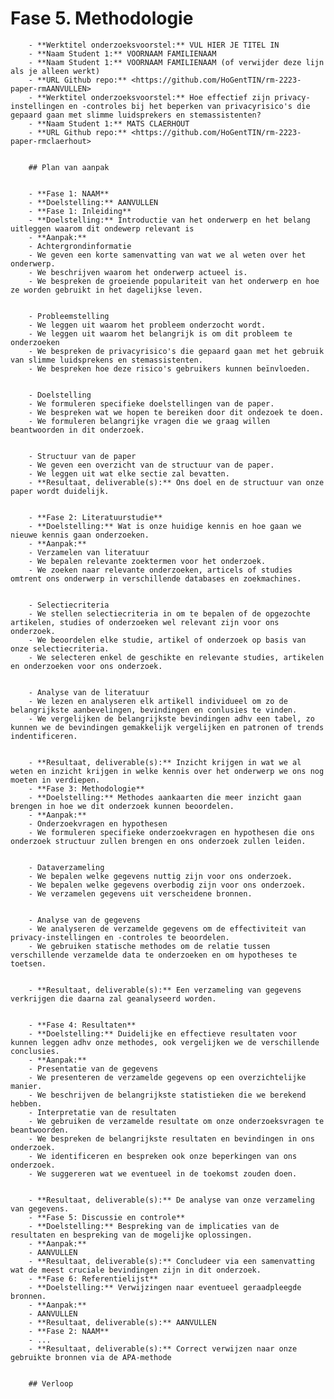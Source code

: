 # Fase 5. Methodologie
		

		- **Werktitel onderzoeksvoorstel:** VUL HIER JE TITEL IN
		- **Naam Student 1:** VOORNAAM FAMILIENAAM
		- **Naam Student 1:** VOORNAAM FAMILIENAAM (of verwijder deze lijn als je alleen werkt)
		- **URL Github repo:** <https://github.com/HoGentTIN/rm-2223-paper-rmAANVULLEN>
		- **Werktitel onderzoeksvoorstel:** Hoe effectief zijn privacy-instellingen en -controles bij het beperken van privacyrisico's die gepaard gaan met slimme luidsprekers en stemassistenten?
		- **Naam Student 1:** MATS CLAERHOUT
		- **URL Github repo:** <https://github.com/HoGentTIN/rm-2223-paper-rmclaerhout>
		

		## Plan van aanpak
		

		- **Fase 1: NAAM**
		- **Doelstelling:** AANVULLEN
		- **Fase 1: Inleiding**
		- **Doelstelling:** Introductie van het onderwerp en het belang uitleggen waarom dit ondewerp relevant is
		- **Aanpak:**
		- Achtergrondinformatie
		- We geven een korte samenvatting van wat we al weten over het onderwerp.
		- We beschrijven waarom het onderwerp actueel is.
		- We bespreken de groeiende populariteit van het onderwerp en hoe ze worden gebruikt in het dagelijkse leven.
		

		- Probleemstelling
		- We leggen uit waarom het probleem onderzocht wordt.
		- We leggen uit waarom het belangrijk is om dit probleem te onderzoeken
		- We bespreken de privacyrisico's die gepaard gaan met het gebruik van slimme luidsprekens en stemassistenten.
		- We bespreken hoe deze risico's gebruikers kunnen beïnvloeden.
		

		- Doelstelling
		- We formuleren specifieke doelstellingen van de paper.
		- We bespreken wat we hopen te bereiken door dit ondezoek te doen.
		- We formuleren belangrijke vragen die we graag willen beantwoorden in dit onderzoek.
		

		- Structuur van de paper
		- We geven een overzicht van de structuur van de paper.
		- We leggen uit wat elke sectie zal bevatten.
		- **Resultaat, deliverable(s):** Ons doel en de structuur van onze paper wordt duidelijk.
		

		- **Fase 2: Literatuurstudie**
		- **Doelstelling:** Wat is onze huidige kennis en hoe gaan we nieuwe kennis gaan onderzoeken. 
		- **Aanpak:**
		- Verzamelen van literatuur
		- We bepalen relevante zoektermen voor het onderzoek.
		- We zoeken naar relevante onderzoeken, articels of studies omtrent ons onderwerp in verschillende databases en zoekmachines.
		

		- Selectiecriteria
		- We stellen selectiecriteria in om te bepalen of de opgezochte artikelen, studies of onderzoeken wel relevant zijn voor ons onderzoek.
		- We beoordelen elke studie, artikel of onderzoek op basis van onze selectiecriteria.
		- We selecteren enkel de geschikte en relevante studies, artikelen en onderzoeken voor ons onderzoek.
		

		- Analyse van de literatuur
		- We lezen en analyseren elk artikell individueel om zo de belangrijkste aanbevelingen, bevindingen en conlusies te vinden.
		- We vergelijken de belangrijkste bevindingen adhv een tabel, zo kunnen we de bevindingen gemakkelijk vergelijken en patronen of trends indentificeren.
		

		- **Resultaat, deliverable(s):** Inzicht krijgen in wat we al weten en inzicht krijgen in welke kennis over het onderwerp we ons nog moeten in verdiepen.
		- **Fase 3: Methodologie**
		- **Doelstelling:** Methodes aankaarten die meer inzicht gaan brengen in hoe we dit onderzoek kunnen beoordelen.
		- **Aanpak:**
		- Onderzoekvragen en hypothesen
		- We formuleren specifieke onderzoekvragen en hypothesen die ons onderzoek structuur zullen brengen en ons onderzoek zullen leiden.
		

		- Dataverzameling
		- We bepalen welke gegevens nuttig zijn voor ons onderzoek.
		- We bepalen welke gegevens overbodig zijn voor ons onderzoek.
		- We verzamelen gegevens uit verscheidene bronnen.
		

		- Analyse van de gegevens
		- We analyseren de verzamelde gegevens om de effectiviteit van privacy-instellingen en -controles te beoordelen.
		- We gebruiken statische methodes om de relatie tussen verschillende verzamelde data te onderzoeken en om hypotheses te toetsen.
		

		- **Resultaat, deliverable(s):** Een verzameling van gegevens verkrijgen die daarna zal geanalyseerd worden.
		

		- **Fase 4: Resultaten**
		- **Doelstelling:** Duidelijke en effectieve resultaten voor kunnen leggen adhv onze methodes, ook vergelijken we de verschillende conclusies.
		- **Aanpak:**
		- Presentatie van de gegevens
		- We presenteren de verzamelde gegevens op een overzichtelijke manier.
		- We beschrijven de belangrijkste statistieken die we berekend hebben.
		- Interpretatie van de resultaten 
		- We gebruiken de verzamelde resultate om onze onderzoeksvragen te beantwoorden.
		- We bespreken de belangrijkste resultaten en bevindingen in ons onderzoek.
		- We identificeren en bespreken ook onze beperkingen van ons onderzoek.
		- We suggereren wat we eventueel in de toekomst zouden doen.
		

		- **Resultaat, deliverable(s):** De analyse van onze verzameling van gegevens.
		- **Fase 5: Discussie en controle**
		- **Doelstelling:** Bespreking van de implicaties van de resultaten en bespreking van de mogelijke oplossingen.
		- **Aanpak:**
		- AANVULLEN 
		- **Resultaat, deliverable(s):** Concludeer via een samenvatting wat de meest cruciale bevindingen zijn in dit onderzoek.
		- **Fase 6: Referentielijst**
		- **Doelstelling:** Verwijzingen naar eventueel geraadpleegde bronnen.
		- **Aanpak:**
		- AANVULLEN 
		- **Resultaat, deliverable(s):** AANVULLEN
		- **Fase 2: NAAM**
		- ...
		- **Resultaat, deliverable(s):** Correct verwijzen naar onze gebruikte bronnen via de APA-methode
		

		## Verloop


